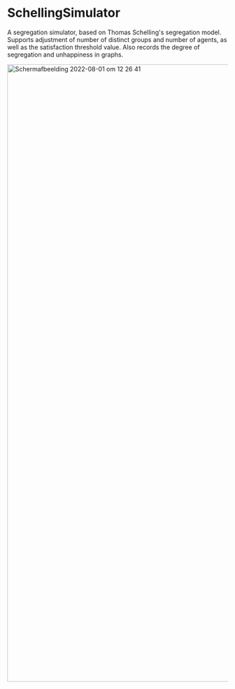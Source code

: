 # SchellingSimulator
A segregation simulator, based on Thomas Schelling's segregation model. Supports adjustment of number of distinct groups and number of agents, as well as the satisfaction threshold value. Also records the degree of segregation and unhappiness in graphs.

<img width="1412" alt="Schermafbeelding 2022-08-01 om 12 26 41" src="https://user-images.githubusercontent.com/8930672/182130216-07bfc583-d788-4a3f-82d8-f7d45b93ca01.png">
